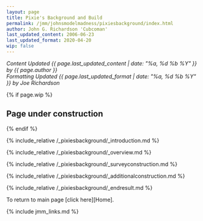 ```yaml
---
layout: page
title: Pixie's Background and Build
permalink: /jmm/johnsmodelmadness/pixiesbackground/index.html
author: John G. Richardson 'Cubcoman'
last_updated_content: 2006-06-23
last_updated_format: 2020-04-20
wip: false
---
```

*Content Updated {{ page.last_updated_content | date: "%a, %d %b %Y" }} by {{ page.author }}*  
*Formatting Updated {{ page.last_updated_format | date: "%a, %d %b %Y" }} by Joe Richardson*

{% if page.wip %}
## Page under construction
{% endif %}

{% include_relative /_pixiesbackground/_introduction.md %}

{% include_relative /_pixiesbackground/_overview.md %}

{% include_relative /_pixiesbackground/_surveyconstruction.md %}

{% include_relative /_pixiesbackground/_additionalconstruction.md %}

{% include_relative /_pixiesbackground/_endresult.md %}

To return to main page [click here][Home].

{% include jmm_links.md %}